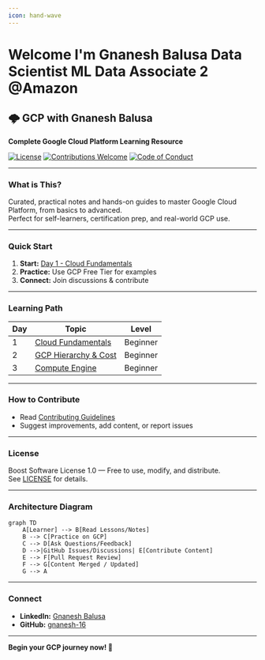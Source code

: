 ```yaml
---
icon: hand-wave
---
```


# Welcome I'm Gnanesh Balusa Data Scientist ML Data Associate 2 @Amazon

## 🌩️ GCP with Gnanesh Balusa

**Complete Google Cloud Platform Learning Resource**

[![License](https://img.shields.io/badge/License-Boost%201.0-lightblue.svg)](https://www.boost.org/LICENSE_1_0.txt) [![Contributions Welcome](https://img.shields.io/badge/contributions-welcome-brightgreen.svg?style=flat)](CONTRIBUTING.md) [![Code of Conduct](https://img.shields.io/badge/code%20of%20conduct-contributor%20covenant-purple.svg)](CODE_OF_CONDUCT.md)

***

### What is This?

Curated, practical notes and hands-on guides to master Google Cloud Platform, from basics to advanced.\
Perfect for self-learners, certification prep, and real-world GCP use.

***

### Quick Start

1. **Start:** [Day 1 - Cloud Fundamentals](basics/day-1-mastering-how-cloud-works.md)
2. **Practice:** Use GCP Free Tier for examples
3. **Connect:** Join discussions & contribute

***

### Learning Path

| Day | Topic                                                                        | Level    |
| --- | ---------------------------------------------------------------------------- | -------- |
| 1   | [Cloud Fundamentals](basics/day-1-mastering-how-cloud-works.md)              | Beginner |
| 2   | [GCP Hierarchy & Cost](day-2-gcp-hierarchy-and-avoiding-surprising-costs.md) | Beginner |
| 3   | [Compute Engine](day-3-gcp-whats-the-deal-with-compute-engine.md)            | Beginner |

***

### How to Contribute

* Read [Contributing Guidelines](CONTRIBUTING.md)
* Suggest improvements, add content, or report issues

***

### License

Boost Software License 1.0 — Free to use, modify, and distribute.\
See [LICENSE](LICENSE/) for details.

***

### **Architecture Diagram**

```mermaid
graph TD
    A[Learner] --> B[Read Lessons/Notes]
    B --> C[Practice on GCP]
    C --> D[Ask Questions/Feedback]
    D -->|GitHub Issues/Discussions| E[Contribute Content]
    E --> F[Pull Request Review]
    F --> G[Content Merged / Updated]
    G --> A
```

***

### Connect

* **LinkedIn:** [Gnanesh Balusa](https://www.linkedin.com/in/gnanesh-balusa/)
* **GitHub:** [gnanesh-16](https://github.com/gnanesh-16)

***

**Begin your GCP journey now! 🚀**
